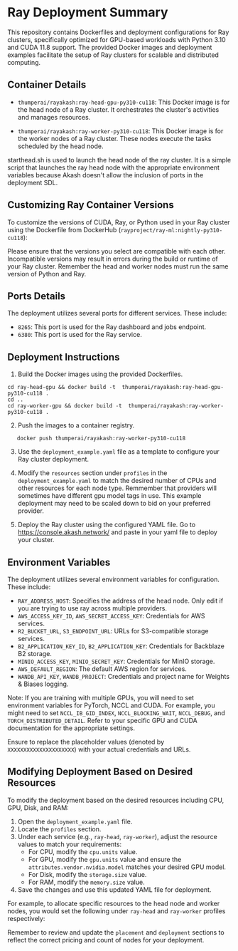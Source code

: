 # Ray Deployment Summary

This repository contains Dockerfiles and deployment configurations for Ray clusters, specifically optimized for GPU-based workloads with Python 3.10 and CUDA 11.8 support. The provided Docker images and deployment examples facilitate the setup of Ray clusters for scalable and distributed computing. 

## Container Details

- `thumperai/rayakash:ray-head-gpu-py310-cu118`: This Docker image is for the head node of a Ray cluster. It orchestrates the cluster's activities and manages resources.

- `thumperai/rayakash:ray-worker-py310-cu118`: This Docker image is for the worker nodes of a Ray cluster. These nodes execute the tasks scheduled by the head node.

starthead.sh is used to launch the head node of the ray cluster.  It is a simple script that launches the ray head node with the appropriate environment variables because Akash doesn't allow the inclusion of ports in the deployment SDL. 

## Customizing Ray Container Versions

To customize the versions of CUDA, Ray, or Python used in your Ray cluster using the Dockerfile from DockerHub (`rayproject/ray-ml:nightly-py310-cu118`):

Please ensure that the versions you select are compatible with each other. Incompatible versions may result in errors during the build or runtime of your Ray cluster. Remember the head and worker nodes must run the same version of Python and Ray. 

## Ports Details

The deployment utilizes several ports for different services. These include:

- `8265`: This port is used for the Ray dashboard and jobs endpoint.
- `6380`: This port is used for the Ray service.

## Deployment Instructions

1. Build the Docker images using the provided Dockerfiles.
```
cd ray-head-gpu && docker build -t  thumperai/rayakash:ray-head-gpu-py310-cu118 .
cd .. 
cd ray-worker-gpu && docker build -t  thumperai/rayakash:ray-worker-py310-cu118 .
```

2. Push the images to a container registry.
```docker push thumperai/rayakash:ray-head-gpu-py310-cu118
   docker push thumperai/rayakash:ray-worker-py310-cu118
 ```
3. Use the `deployment_example.yaml` file as a template to configure your Ray cluster deployment.

4. Modify the `resources` section under `profiles` in the `deployment_example.yaml` to match the desired number of CPUs and other resources for each node type.  Remmember that providers will sometimes have different gpu model tags in use.  This example deployment may need to be scaled down to bid on your preferred provider. 

5. Deploy the Ray cluster using the configured YAML file.  Go to https://console.akash.network/ and paste in your yaml file to deploy your cluster. 

## Environment Variables

The deployment utilizes several environment variables for configuration. These include:

- `RAY_ADDRESS_HOST`: Specifies the address of the head node. Only edit if you are trying to use ray across multiple providers.
- `AWS_ACCESS_KEY_ID`, `AWS_SECRET_ACCESS_KEY`: Credentials for AWS services.
- `R2_BUCKET_URL`, `S3_ENDPOINT_URL`: URLs for S3-compatible storage services.
- `B2_APPLICATION_KEY_ID`, `B2_APPLICATION_KEY`: Credentials for Backblaze B2 storage.
- `MINIO_ACCESS_KEY`, `MINIO_SECRET_KEY`: Credentials for MinIO storage.
- `AWS_DEFAULT_REGION`: The default AWS region for services.
- `WANDB_API_KEY`, `WANDB_PROJECT`: Credentials and project name for Weights & Biases logging.

Note: If you are training with multiple GPUs, you will need to set environment variables for PyTorch, NCCL and CUDA. For example, you might need to set `NCCL_IB_GID_INDEX`, `NCCL_BLOCKING_WAIT`, `NCCL_DEBUG`, and `TORCH_DISTRIBUTED_DETAIL`. Refer to your specific GPU and CUDA documentation for the appropriate settings.

Ensure to replace the placeholder values (denoted by `XXXXXXXXXXXXXXXXXXXXX`) with your actual credentials and URLs.

## Modifying Deployment Based on Desired Resources

To modify the deployment based on the desired resources including CPU, GPU, Disk, and RAM:

1. Open the `deployment_example.yaml` file.
2. Locate the `profiles` section.
3. Under each service (e.g., `ray-head`, `ray-worker`), adjust the resource values to match your requirements:
   - For CPU, modify the `cpu.units` value.
   - For GPU, modify the `gpu.units` value and ensure the `attributes.vendor.nvidia.model` matches your desired GPU model.
   - For Disk, modify the `storage.size` value.
   - For RAM, modify the `memory.size` value.
4. Save the changes and use this updated YAML file for deployment.

For example, to allocate specific resources to the head node and worker nodes, you would set the following under `ray-head` and `ray-worker` profiles respectively:

Remember to review and update the `placement` and `deployment` sections to reflect the correct pricing and count of nodes for your deployment.
